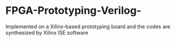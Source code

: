 # FPGA-Prototyping-Verilog-
Implemented on a Xilinx-based prototyping board and the codes are synthesized by Xilinx ISE software
